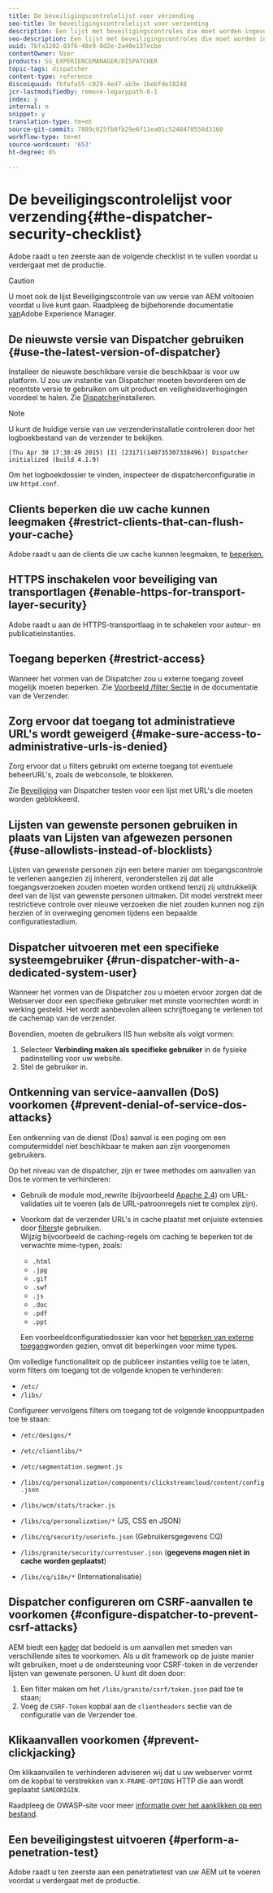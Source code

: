 ```yaml
---
title: De beveiligingscontrolelijst voor verzending
seo-title: De beveiligingscontrolelijst voor verzending
description: Een lijst met beveiligingscontroles die moet worden ingevuld voordat de productie wordt voortgezet.
seo-description: Een lijst met beveiligingscontroles die moet worden ingevuld voordat de productie wordt voortgezet.
uuid: 7bfa3202-03f6-48e9-8d2e-2a40e137ecbe
contentOwner: User
products: SG_EXPERIENCEMANAGER/DISPATCHER
topic-tags: dispatcher
content-type: reference
discoiquuid: fbfafa55-c029-4ed7-ab3e-1bebfde18248
jcr-lastmodifiedby: remove-legacypath-6-1
index: y
internal: n
snippet: y
translation-type: tm+mt
source-git-commit: 7889c025fb8fb29e6f11ea01c5248470556d3160
workflow-type: tm+mt
source-wordcount: '653'
ht-degree: 0%

---
```



# De beveiligingscontrolelijst voor verzending{#the-dispatcher-security-checklist}

<!-- 

Comment Type: remark
Last Modified By: unknown unknown (ims-author-00AF43764F54BE740A490D44@AdobeID)
Last Modified Date: 2015-06-05T05:14:35.365-0400

<p>Food for thought listed on <a href="https://jira.corp.adobe.com/browse/DOC-5649">DOC-5649</a>. To be considered while proof-reading.</p> 
<p> </p>

 -->

Adobe raadt u ten zeerste aan de volgende checklist in te vullen voordat u verdergaat met de productie.

>[!CAUTION]
>
>U moet ook de lijst Beveiligingscontrole van uw versie van AEM voltooien voordat u live kunt gaan. Raadpleeg de bijbehorende documentatie [van](https://helpx.adobe.com/experience-manager/6-3/sites/administering/using/security-checklist.html)Adobe Experience Manager.

## De nieuwste versie van Dispatcher gebruiken {#use-the-latest-version-of-dispatcher}

Installeer de nieuwste beschikbare versie die beschikbaar is voor uw platform. U zou uw instantie van Dispatcher moeten bevorderen om de recentste versie te gebruiken om uit product en veiligheidsverhogingen voordeel te halen. Zie [Dispatcher](dispatcher-install.md)installeren.

>[!NOTE]
>
>U kunt de huidige versie van uw verzenderinstallatie controleren door het logboekbestand van de verzender te bekijken.
>
>`[Thu Apr 30 17:30:49 2015] [I] [23171(140735307338496)] Dispatcher initialized (build 4.1.9)`
>
>Om het logboekdossier te vinden, inspecteer de dispatcherconfiguratie in uw `httpd.conf`.

## Clients beperken die uw cache kunnen leegmaken {#restrict-clients-that-can-flush-your-cache}

Adobe raadt u aan de clients die uw cache kunnen leegmaken, te [beperken.](dispatcher-configuration.md#limiting-the-clients-that-can-flush-the-cache)

## HTTPS inschakelen voor beveiliging van transportlagen {#enable-https-for-transport-layer-security}

Adobe raadt u aan de HTTPS-transportlaag in te schakelen voor auteur- en publicatieinstanties.

<!-- 

Comment Type: remark
Last Modified By: unknown unknown (ims-author-00AF43764F54BE740A490D44@AdobeID)
Last Modified Date: 2015-06-26T04:41:28.841-0400

<p>Recommended to have SSL termination, front end SSL.</p> 
<p>Question is do we want to have SSL communication between dispatcher and AEM instances (publish and/or author).</p> 
<p>We might want to have two items:</p> 
<ul> 
 <li>MUST HTTPS clients -&gt; dispatcher / load balancer</li> 
 <li>NICE load balancer -&gt; dispatcher<br /> </li> 
 <li>NICE dispatcher -&gt; instances if sensitive information such as credit cards / or infrastructure requirements such as DMZ</li> 
</ul>

 -->

## Toegang beperken {#restrict-access}

Wanneer het vormen van de Dispatcher zou u externe toegang zoveel mogelijk moeten beperken. Zie [Voorbeeld /filter Sectie](dispatcher-configuration.md#main-pars_184_1_title) in de documentatie van de Verzender.

## Zorg ervoor dat toegang tot administratieve URL&#39;s wordt geweigerd {#make-sure-access-to-administrative-urls-is-denied}

Zorg ervoor dat u filters gebruikt om externe toegang tot eventuele beheerURL&#39;s, zoals de webconsole, te blokkeren.

Zie [Beveiliging](dispatcher-configuration.md#testing-dispatcher-security) van Dispatcher testen voor een lijst met URL&#39;s die moeten worden geblokkeerd.

## Lijsten van gewenste personen gebruiken in plaats van Lijsten van afgewezen personen {#use-allowlists-instead-of-blocklists}

Lijsten van gewenste personen zijn een betere manier om toegangscontrole te verlenen aangezien zij inherent, veronderstellen zij dat alle toegangsverzoeken zouden moeten worden ontkend tenzij zij uitdrukkelijk deel van de lijst van gewenste personen uitmaken. Dit model verstrekt meer restrictieve controle over nieuwe verzoeken die niet zouden kunnen nog zijn herzien of in overweging genomen tijdens een bepaalde configuratiestadium.

## Dispatcher uitvoeren met een specifieke systeemgebruiker {#run-dispatcher-with-a-dedicated-system-user}

Wanneer het vormen van de Dispatcher zou u moeten ervoor zorgen dat de Webserver door een specifieke gebruiker met minste voorrechten wordt in werking gesteld. Het wordt aanbevolen alleen schrijftoegang te verlenen tot de cachemap van de verzender.

Bovendien, moeten de gebruikers IIS hun website als volgt vormen:

1. Selecteer **Verbinding maken als specifieke gebruiker** in de fysieke padinstelling voor uw website.
1. Stel de gebruiker in.

## Ontkenning van service-aanvallen (DoS) voorkomen {#prevent-denial-of-service-dos-attacks}

Een ontkenning van de dienst (Dos) aanval is een poging om een computermiddel niet beschikbaar te maken aan zijn voorgenomen gebruikers.

Op het niveau van de dispatcher, zijn er twee methodes om aanvallen van Dos te vormen te verhinderen: [](https://docs.adobe.com/content/docs/en/dispatcher.html#/filter (Filters))

* Gebruik de module mod_rewrite (bijvoorbeeld [Apache 2.4](https://httpd.apache.org/docs/2.4/mod/mod_rewrite.html)) om URL-validaties uit te voeren (als de URL-patroonregels niet te complex zijn).

* Voorkom dat de verzender URL&#39;s in cache plaatst met onjuiste extensies door [filters](dispatcher-configuration.md#configuring-access-to-conten-tfilter)te gebruiken.\
   Wijzig bijvoorbeeld de caching-regels om caching te beperken tot de verwachte mime-typen, zoals:

   * `.html`
   * `.jpg`
   * `.gif`
   * `.swf`
   * `.js`
   * `.doc`
   * `.pdf`
   * `.ppt`

   Een voorbeeldconfiguratiedossier kan voor het [beperken van externe toegang](#restrict-access)worden gezien, omvat dit beperkingen voor mime types.

Om volledige functionaliteit op de publiceer instanties veilig toe te laten, vorm filters om toegang tot de volgende knopen te verhinderen:

* `/etc/`
* `/libs/`

Configureer vervolgens filters om toegang tot de volgende knooppuntpaden toe te staan:

* `/etc/designs/*`
* `/etc/clientlibs/*`
* `/etc/segmentation.segment.js`
* `/libs/cq/personalization/components/clickstreamcloud/content/config.json`
* `/libs/wcm/stats/tracker.js`
* `/libs/cq/personalization/*` (JS, CSS en JSON)
* `/libs/cq/security/userinfo.json` (Gebruikersgegevens CQ)
* `/libs/granite/security/currentuser.json` (**gegevens mogen niet in cache worden geplaatst**)

* `/libs/cq/i18n/*` (Internationalisatie)

<!-- 

Comment Type: remark
Last Modified By: unknown unknown (ims-author-00AF43764F54BE740A490D44@AdobeID)
Last Modified Date: 2015-06-26T04:38:17.016-0400

<p>We need to highlight whether a path applies to all versions or specific ones.<br /> </p>

 -->

## Dispatcher configureren om CSRF-aanvallen te voorkomen {#configure-dispatcher-to-prevent-csrf-attacks}

AEM biedt een [kader](https://helpx.adobe.com/experience-manager/6-3/sites/administering/using/security-checklist.html#verification-steps) dat bedoeld is om aanvallen met smeden van verschillende sites te voorkomen. Als u dit framework op de juiste manier wilt gebruiken, moet u de ondersteuning voor CSRF-token in de verzender lijsten van gewenste personen. U kunt dit doen door:

1. Een filter maken om het `/libs/granite/csrf/token.json` pad toe te staan;
1. Voeg de `CSRF-Token` kopbal aan de `clientheaders` sectie van de configuratie van de Verzender toe.

## Klikaanvallen voorkomen {#prevent-clickjacking}

Om klikaanvallen te verhinderen adviseren wij dat u uw webserver vormt om de kopbal te verstrekken van `X-FRAME-OPTIONS` HTTP die aan wordt geplaatst `SAMEORIGIN`.

Raadpleeg de OWASP-site voor meer [informatie over het aanklikken op een bestand](https://www.owasp.org/index.php/Clickjacking).

## Een beveiligingstest uitvoeren {#perform-a-penetration-test}

Adobe raadt u ten zeerste aan een penetratietest van uw AEM uit te voeren voordat u verdergaat met de productie.

